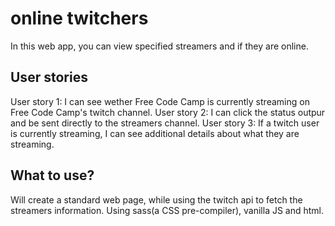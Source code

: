 # online twitchers

In this web app, you can view specified streamers and if they are online.

## User stories

User story 1: I can see wether Free Code Camp is currently streaming on Free Code Camp's twitch channel.
User story 2: I can click the status outpur and be sent directly to the streamers channel.
User story 3: If a twitch user is currently streaming, I can see additional details about what they are streaming.

## What to use?
Will create a standard web page, while using the twitch api to fetch the streamers information.
Using sass(a CSS pre-compiler), vanilla JS and html.
